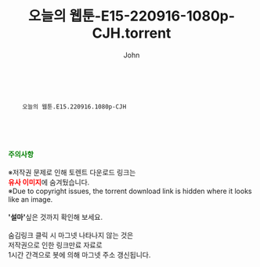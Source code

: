 ﻿---
layout: post
title:  "    오늘의 웹툰-E15-220916-1080p-CJH.torrent"
author: John
categories: [ 드라마 ]
tags: [  ]
image:  
description: "    오늘의 웹툰-E15-220916-1080p-CJH torrent 정보 공유"
toc: true
toc_sticky: true
---

<br>

        오늘의 웹툰.E15.220916.1080p-CJH  
    
<br><br><br>
<p data-ke-size="size16"><b><span style="color: green;">주의사항</span></b><br /><br />※저작권 문제로 인해 토렌트 다운로드 링크는<br /><b><span style="color: red;">유사 이미지</span></b>에 숨겨뒀습니다.<br />※Due to copyright issues, the torrent download link is hidden where it looks like an image.<br /><br /><b>'설마'</b>싶은 것까지 확인해 보세요.<br /><br />숨김링크 클릭 시 마그넷 나타나지 않는 것은<br />저작권으로 인한 링크만료 자료로<br />1시간 간격으로 봇에 의해 마그넷 주소 갱신됩니다.</p>

